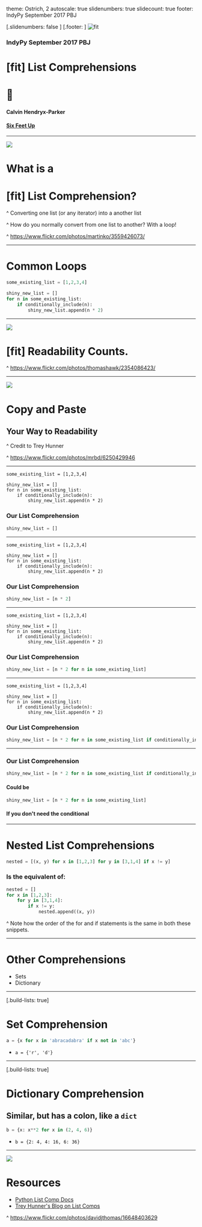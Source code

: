 theme: Ostrich, 2
autoscale: true
slidenumbers: true
slidecount: true
footer: IndyPy September 2017 PBJ

[.slidenumbers: false ]
[.footer: ]
![fit](indypy_logo.png)
### **IndyPy** September 2017 PBJ

# [fit] List Comprehensions

# :snake:

#### Calvin Hendryx-Parker
#### [Six Feet Up](http://www.sixfeetup.com)

---
![](https://c1.staticflickr.com/3/2475/3559426073_067a8f2665_b.jpg)

# What is a
# [fit] List Comprehension?

^ Converting one list (or any iterator) into a another list

^ How do you normally convert from one list to another?  With a loop!

^ https://www.flickr.com/photos/martinko/3559426073/

---

# Common Loops

```python
some_existing_list = [1,2,3,4]

shiny_new_list = []
for n in some_existing_list:
    if conditionally_include(n):
        shiny_new_list.append(n * 2)
```

---
![](https://c2.staticflickr.com/4/3188/2354086423_7cdb6043d8_b.jpg)

# [fit] Readability Counts.

^ https://www.flickr.com/photos/thomashawk/2354086423/

---
![](https://c1.staticflickr.com/7/6178/6250429946_30b58ab48c_b.jpg)

# Copy and Paste
## Your Way to Readability

^ Credit to Trey Hunner

^ https://www.flickr.com/photos/mrbd/6250429946

---

```python, [.highlight: 3]
some_existing_list = [1,2,3,4]

shiny_new_list = []
for n in some_existing_list:
    if conditionally_include(n):
        shiny_new_list.append(n * 2)
```

### Our List Comprehension

```python
shiny_new_list = []
```

---

```python, [.highlight: 6]
some_existing_list = [1,2,3,4]

shiny_new_list = []
for n in some_existing_list:
    if conditionally_include(n):
        shiny_new_list.append(n * 2)
```

### Our List Comprehension

```python
shiny_new_list = [n * 2]
```

---

```python, [.highlight: 4]
some_existing_list = [1,2,3,4]

shiny_new_list = []
for n in some_existing_list:
    if conditionally_include(n):
        shiny_new_list.append(n * 2)
```

### Our List Comprehension

```python
shiny_new_list = [n * 2 for n in some_existing_list]
```

---

```python, [.highlight: 5]
some_existing_list = [1,2,3,4]

shiny_new_list = []
for n in some_existing_list:
    if conditionally_include(n):
        shiny_new_list.append(n * 2)
```

### Our List Comprehension

```python
shiny_new_list = [n * 2 for n in some_existing_list if conditionally_include(n)]
```

---

### Our List Comprehension

```python
shiny_new_list = [n * 2 for n in some_existing_list if conditionally_include(n)]
```

#### Could be

```python
shiny_new_list = [n * 2 for n in some_existing_list]
```

#### If you don't need the conditional

---

# Nested List Comprehensions

```python
nested = [(x, y) for x in [1,2,3] for y in [3,1,4] if x != y]
```

### Is the equivalent of:

```python
nested = []
for x in [1,2,3]:
    for y in [3,1,4]:
        if x != y:
            nested.append((x, y))
```

^ Note how the order of the for and if statements is the same in both these snippets.

---

# Other Comprehensions

* Sets
* Dictionary

---
[.build-lists: true]

# Set Comprehension

```python
a = {x for x in 'abracadabra' if x not in 'abc'}
```

* `a = {'r', 'd'}`

---
[.build-lists: true]

# Dictionary Comprehension

## Similar, but has a colon, like a `dict`

```python
b = {x: x**2 for x in (2, 4, 6)}
```

* `b = {2: 4, 4: 16, 6: 36}`

---
![](https://c1.staticflickr.com/9/8670/16648403629_c2c30a4781_b.jpg)

# Resources

* [Python List Comp Docs](https://docs.python.org/3/tutorial/datastructures.html#list-comprehensions)
* [Trey Hunner's Blog on List Comps](http://treyhunner.com/2015/12/python-list-comprehensions-now-in-color/)

^ https://www.flickr.com/photos/davidjthomas/16648403629
